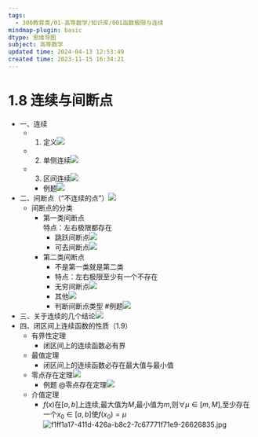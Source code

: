 ```yaml
---
tags:
  - 300教育类/01-高等数学/知识库/001函数极限与连续
mindmap-plugin: basic
dtype: 思维导图
subject: 高等数学
updated time: 2024-04-13 12:53:49
created time: 2023-11-15 16:34:21
---
```


# 1.8 连续与间断点
- 一、连续  
    - 1. 定义![](https://api2.mubu.com/v3/document_image/2b9b05f2-3cdc-4e05-a2c0-2476e6370a1b-26626835.jpg)  
    - 2. 单侧连续![](https://api2.mubu.com/v3/document_image/51d3d824-360b-40d0-bf0f-238b7575d2dc-26626835.jpg)  
    - 3. 区间连续![](https://api2.mubu.com/v3/document_image/e11c27b4-25fa-463f-818f-a5f3b5e27694-26626835.jpg)  
        - 例题![](https://api2.mubu.com/v3/document_image/70bd741c-9de5-44a3-a9ee-0214f01de1bc-26626835.jpg)  
- 二、间断点（“不连续的点”）![](https://api2.mubu.com/v3/document_image/8d877e19-b128-4b3f-8fef-48e92d457c61-26626835.jpg)  
    - 间断点的分类  
        - 第一类间断点  
            特点：左右极限都存在
            - 跳跃间断点![](https://api2.mubu.com/v3/document_image/c72a5bc7-6386-4946-a34b-8e4ad3dafcda-26626835.jpg)  
            - 可去间断点![](https://api2.mubu.com/v3/document_image/a7085a80-b1cc-4e82-82e4-8500b0e3d559-26626835.jpg)  
        - 第二类间断点  
            - 不是第一类就是第二类  
            - 特点：左右极限至少有一个不存在
            - 无穷间断点![](https://api2.mubu.com/v3/document_image/33fcc2e1-2eaa-4057-9e12-23099bf49b84-26626835.jpg)  
            - 其他![](https://api2.mubu.com/v3/document_image/905c8d17-8031-4ef1-bf72-5b411da169dc-26626835.jpg)  
            - 判断间断点类型 #例题![](https://api2.mubu.com/v3/document_image/7d571585-d1fd-45fe-bd61-de308d62b42f-26626835.jpg)  
- 三、关于连续的几个结论![](https://api2.mubu.com/v3/document_image/ca07b1dc-23df-43bb-bba2-3c47e9b2266e-26626835.jpg)  
- 四、闭区间上连续函数的性质（1.9）  
    - 有界性定理  
        - 闭区间上的连续函数必有界  
    - 最值定理  
        - 闭区间上的连续函数必存在最大值与最小值  
    - 零点存在定理![](https://api2.mubu.com/v3/document_image/dce9e7a6-6ff4-493e-aa39-09dc4f8b764d-26626835.jpg)  
        - 例题 @零点存在定理![](https://api2.mubu.com/v3/document_image/6f36d669-544d-4622-baf5-f4dd511c3e4e-26626835.jpg)  
    - 介值定理
        - $f(x)$在$[a,b]$上连续,最大值为$M$,最小值为$m$,则$\forall\mu\in\left[m,M\right]$,至少存在一个$x_0\in\left[a,b\right]$使$f(x_0)=\mu$![f1ff1a17-411d-426a-b8c2-7c67771f71e9-26626835.jpg](https://api2.mubu.com/v3/document_image/f1ff1a17-411d-426a-b8c2-7c67771f71e9-26626835.jpg)